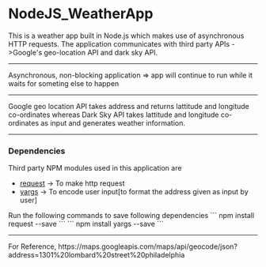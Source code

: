 # NodeJS_WeatherApp
This is a weather app built in Node.js which makes use of asynchronous HTTP requests. The application communicates with third party APIs ->Google's geo-location API and dark sky API.
<hr>

Asynchronous, non-blocking application => app will continue to run while it waits for someting else to happen
<hr>
Google geo location API takes address and returns lattitude and longitude co-ordinates whereas Dark Sky API takes lattitude and longitude co-ordinates as input and generates weather information.
<hr>

### Dependencies

Third party NPM modules used in this application are
<ul>
<li><a href="https://www.npmjs.com/package/request">request</a> -> To make http request</li>
<li><a href="https://www.npmjs.com/package/yargs">yargs</a> -> To encode user input[to format the address given as input by user]</li>
</ul>
Run the following commands to save following dependencies
```
npm install request --save
```
```
npm install yargs --save
```
<hr>
For Reference,
https://maps.googleapis.com/maps/api/geocode/json?address=1301%20lombard%20street%20philadelphia
